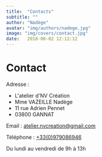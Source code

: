 ```yaml
---
title:  "Contacts"
subtitle: ""
author: "Nadège"
avatar: "img/authors/nadege.jpg"
image: "img/covers/contact.jpg"
date:   2018-06-02 12:12:12
---
```


Contact
=====

Adresse :


<div class="no-bullet">

* L'atelier d'NV Création
* Mme VAZEILLE Nadège
* 11 rue Adrien Pennet
* 03800 GANNAT
</div>


Email : atelier.nvcreation@gmail.com          


Téléphone : <a href="tel:+33979086946">+33(0)979086946</a>

Du lundi au vendredi de 9h à 13h
